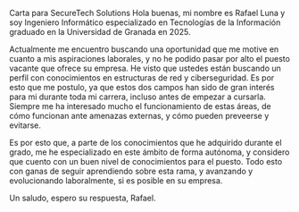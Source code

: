 Carta para SecureTech Solutions
Hola buenas, mi nombre es Rafael Luna y soy Ingeniero Informático especializado en Tecnologías de la Información graduado en la Universidad de Granada en 2025.

Actualmente me encuentro buscando una oportunidad que me motive en cuanto a mis aspiraciones laborales, y no he podido pasar por alto el puesto vacante que ofrece su empresa. He visto que ustedes están buscando un perfil con conocimientos 
en estructuras de red y ciberseguridad. Es por esto que me postulo, ya que estos dos campos han sido de gran interés para mi durante toda mi carrera, incluso antes de empezar a cursarla. Siempre me ha interesado mucho el funcionamiento
de estas áreas, de cómo funcionan ante amenazas externas, y cómo pueden preveerse y evitarse. 

Es por esto que, a parte de los conocimientos que he adquirido durante el grado, me he especializado en este ámbito de forma autónoma, y considero que cuento con un buen nivel de conocimientos para el puesto. 
Todo esto con ganas de seguir aprendiendo sobre esta rama, y avanzando y evolucionando laboralmente, si es posible en su empresa.

Un saludo, espero su respuesta, Rafael.
